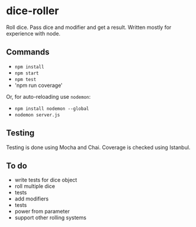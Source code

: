 # dice-roller

Roll dice. Pass dice and modifier and get a result. Written mostly for experience with node.

## Commands

* `npm install`
* `npm start`
* `npm test`
* 'npm run coverage'

Or, for auto-reloading use `nodemon`:

* `npm install nodemon --global`
* `nodemon server.js`

## Testing

Testing is done using Mocha and Chai. Coverage is checked using Istanbul.

## To do

* write tests for dice object
* roll multiple dice
* tests
* add modifiers
* tests
* power from parameter
* support other rolling systems